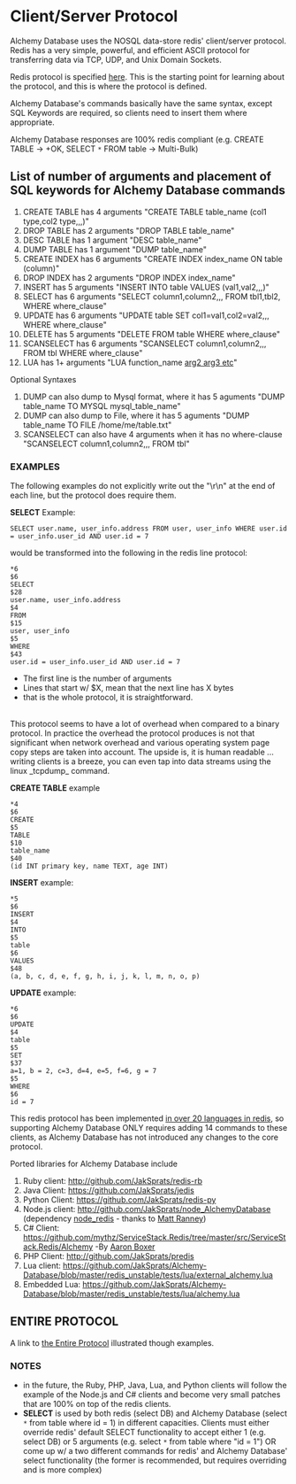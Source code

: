 # Client/Server Protocol #

Alchemy Database uses the NOSQL data-store redis' client/server protocol. Redis has a very simple, powerful, and efficient ASCII protocol for transferring data via TCP, UDP, and Unix Domain Sockets.
<br />

Redis protocol is specified [here](http://redis.io/topics/protocol). This is the starting point for learning about the protocol, and this is where the protocol is defined.
<br />

Alchemy Database's commands basically have the same syntax, except SQL Keywords are required, so clients need to insert them where appropriate.<br />

Alchemy Database responses are 100% redis compliant (e.g. CREATE TABLE -> +OK, SELECT `*` FROM table -> Multi-Bulk)

## List of number of arguments and placement of SQL keywords for Alchemy Database commands ##
  1. CREATE TABLE has 4 arguments "CREATE TABLE table\_name (col1 type,col2 type,,,)"
  1. DROP TABLE has 2 arguments "DROP TABLE table\_name"
  1. DESC TABLE has 1 argument "DESC table\_name"
  1. DUMP TABLE has 1 argument "DUMP table\_name"
  1. CREATE INDEX has 6 arguments "CREATE INDEX index\_name ON table (column)"
  1. DROP INDEX has 2 arguments "DROP INDEX index\_name"
  1. INSERT has 5 arguments "INSERT INTO table VALUES (val1,val2,,,)"
  1. SELECT has 6 arguments "SELECT column1,column2,,, FROM tbl1,tbl2, WHERE where\_clause"
  1. UPDATE has 6 arguments "UPDATE table SET col1=val1,col2=val2,,, WHERE where\_clause"
  1. DELETE has 5 arguments "DELETE FROM table WHERE where\_clause"
  1. SCANSELECT has 6 arguments "SCANSELECT column1,column2,,, FROM tbl WHERE where\_clause"
  1. LUA has 1+ arguments "LUA function\_name [arg2 arg3 etc](arg1.md)"

Optional Syntaxes
  1. DUMP can also dump to Mysql format, where it has 5 aguments "DUMP table\_name TO MYSQL mysql\_table\_name"
  1. DUMP can also dump to File, where it has 5 aguments "DUMP table\_name TO FILE /home/me/table.txt"
  1. SCANSELECT can also have 4 arguments when it has no where-clause "SCANSELECT column1,column2,,, FROM tbl"


### EXAMPLES ###
The following examples do not explicitly write out the "\r\n" at the end of each line, but the protocol does require them.

**SELECT** Example:
```
SELECT user.name, user_info.address FROM user, user_info WHERE user.id = user_info.user_id AND user.id = 7
```
would be transformed into the following in the redis line protocol:
```
*6
$6
SELECT
$28
user.name, user_info.address
$4
FROM
$15
user, user_info
$5
WHERE
$43
user.id = user_info.user_id AND user.id = 7
```
  * The first line is the number of arguments
  * Lines that start w/ $X, mean that the next line has X bytes
  * that is the whole protocol, it is straightforward.
<br />
This protocol seems to have a lot of overhead when compared to a binary protocol. In practice the overhead the protocol produces is not that significant when network overhead and various operating system page copy steps are taken into account. The upside is, it is human readable ... writing clients is a breeze, you can even tap into data streams using the linux _tcpdump_ command.
<br />

**CREATE TABLE** example
```
*4
$6
CREATE
$5
TABLE
$10
table_name
$40
(id INT primary key, name TEXT, age INT)
```

**INSERT** example:
```
*5
$6
INSERT
$4
INTO
$5
table
$6
VALUES
$48
(a, b, c, d, e, f, g, h, i, j, k, l, m, n, o, p)
```

**UPDATE** example:
```
*6
$6
UPDATE
$4
table
$5
SET
$37
a=1, b = 2, c=3, d=4, e=5, f=6, g = 7
$5
WHERE
$6
id = 7
```

This redis protocol has been implemented [in over 20 languages in redis](http://redis.io/clients), so supporting Alchemy Database ONLY requires adding 14 commands to these clients, as Alchemy Database has not introduced any changes to the core protocol.<br />

Ported libraries for Alchemy Database include
  1. Ruby client: http://github.com/JakSprats/redis-rb
  1. Java Client: https://github.com/JakSprats/jedis
  1. Python Client: https://github.com/JakSprats/redis-py
  1. Node.js client: http://github.com/JakSprats/node_AlchemyDatabase (dependency [node\_redis](https://github.com/mranney/node_redis) - thanks to [Matt Ranney](http://ranney.com/))
  1. C# Client: https://github.com/mythz/ServiceStack.Redis/tree/master/src/ServiceStack.Redis/Alchemy -By [Aaron Boxer](https://github.com/boxerab)
  1. PHP Client: http://github.com/JakSprats/predis
  1. Lua client: https://github.com/JakSprats/Alchemy-Database/blob/master/redis_unstable/tests/lua/external_alchemy.lua
  1. Embedded Lua: https://github.com/JakSprats/Alchemy-Database/blob/master/redis_unstable/tests/lua/alchemy.lua

## ENTIRE PROTOCOL ##
A link to [the Entire Protocol](http://code.google.com/p/alchemydatabase/wiki/EntireProtocol) illustrated though examples.

### NOTES ###
  * in the future, the Ruby, PHP, Java, Lua, and Python clients will follow the example of the Node.js and C# clients and become very small patches that are 100% on top of the redis clients.
  * **SELECT** is used by both redis (select DB) and Alchemy Database (select `*` from table where id = 1) in different capacities. Clients must either override redis' default SELECT functionality to accept either 1 (e.g. select DB) or 5 arguments (e.g. select `*` from table where "id = 1") OR come up w/ a two different commands for redis' and Alchemy Database' select functionality (the former is recommended, but requires overriding and is more complex)